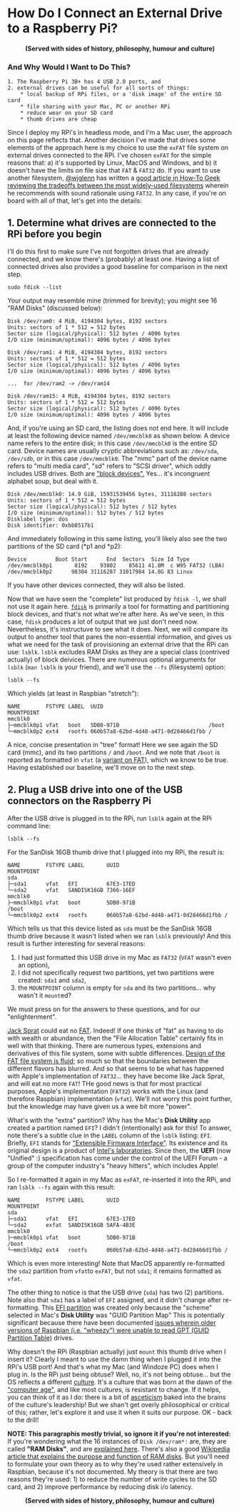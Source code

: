 # How Do I Connect an External Drive to a Raspberry Pi?
####  &nbsp; &nbsp; &nbsp; &nbsp; &nbsp; &nbsp; (Served with sides of history, philosophy, humour and culture)

### And Why Would I Want to Do This?
    
    1. The Raspberry Pi 3B+ has 4 USB 2.0 ports, and 
    2. external drives can be useful for all sorts of things:
        * local backup of RPi files, or a 'disk image' of the entire SD card
        * file sharing with your Mac, PC or another RPi 
        * reduce wear on your SD card 
        * thumb drives are cheap 

Since I deploy my RPi's in headless mode, and I'm a Mac user, the approach on this page reflects that. Another decision I've made that drives some elements of the approach here is my choice to use the `exFAT` file system on external drives connected to the RPi. I've chosen `exFAT` for the simple reasons that: a) it's supported by Linux, MacOS and Windows, and b) it doesn't have the limits on file size that `FAT` & `FAT32` do. If you want to use another filesystem, [@wjglenn](https://twitter.com/wjglenn) has written a [good article in How-To Geek reviewing the tradeoffs between the most widely-used filesystems](https://www.howtogeek.com/73178/what-file-system-should-i-use-for-my-usb-drive/) wherein he recommends with sound rationale using `FAT32`. In any case, if you're on board with all of that, let's get into the details: 

## 1. Determine what drives are connected to the RPi before you begin

I'll do this first to make sure I've not forgotten drives that are already connected, and we know there's (probably) at least one. Having a list of connected drives also provides a good baseline for comparison in the next step. 

    sudo fdisk --list
    
Your output may resemble mine (trimmed for brevity); you might see 16 "RAM Disks" (discussed below):    
    
    Disk /dev/ram0: 4 MiB, 4194304 bytes, 8192 sectors
    Units: sectors of 1 * 512 = 512 bytes
    Sector size (logical/physical): 512 bytes / 4096 bytes
    I/O size (minimum/optimal): 4096 bytes / 4096 bytes

    Disk /dev/ram1: 4 MiB, 4194304 bytes, 8192 sectors
    Units: sectors of 1 * 512 = 512 bytes
    Sector size (logical/physical): 512 bytes / 4096 bytes
    I/O size (minimum/optimal): 4096 bytes / 4096 bytes
    
    ...  for /dev/ram2 -> /dev/ram14
    
    Disk /dev/ram15: 4 MiB, 4194304 bytes, 8192 sectors
    Units: sectors of 1 * 512 = 512 bytes
    Sector size (logical/physical): 512 bytes / 4096 bytes
    I/O size (minimum/optimal): 4096 bytes / 4096 bytes

And, if you're using an SD card, the listing does not end here. It will include at least the following device named `/dev/mmcblk0` as shown below. A device name refers to the entire  disk; in this case `/dev/mmcblk0` is the entire SD card. Device names are usually cryptic abbreviations such as: `/dev/sda`, `/dev/sdb`, or in this case `/dev/mmcblk0`. The "mmc" part of the device name refers to "multi media card", "sd" refers to "SCSI driver", which oddly includes USB drives. Both are ["block devices".](http://pineight.com/ds/block/) Yes... it's incongruent alphabet soup, but deal with it. 

    Disk /dev/mmcblk0: 14.9 GiB, 15931539456 bytes, 31116288 sectors
    Units: sectors of 1 * 512 = 512 bytes
    Sector size (logical/physical): 512 bytes / 512 bytes
    I/O size (minimum/optimal): 512 bytes / 512 bytes
    Disklabel type: dos
    Disk identifier: 0xbb8517b1

And immediately following in this same listing, you'll likely also see the two partitions of the SD card (\*p1 and \*p2):

    Device         Boot Start      End  Sectors  Size Id Type
    /dev/mmcblk0p1       8192    93802    85611 41.8M  c W95 FAT32 (LBA)
    /dev/mmcblk0p2      98304 31116287 31017984 14.8G 83 Linux

If you have other devices connected, they will also be listed. 

Now that we have seen the "complete" list produced by `fdisk -l`, we shall not use it again here. [`fdisk`](https://www.tecmint.com/fdisk-commands-to-manage-linux-disk-partitions/) is primarily a tool for formatting and partitioning block devices, and that's not what we're after here. As we've seen, in this case, `fdisk` produces a lot of output that we just don't need now. Nevertheless, it's instructuve to see what it does. Next, we will compare its output to another tool that pares the non-essential information, and gives us what we need for the task of provisioning an external drive that the RPi can use: `lsblk`. `lsblk` excludes RAM Disks as they are a special class (contrived actually) of block deivices.  There are numerous optional arguments for `lsblk` (`man lsblk` is your friend), and we'll use the `--fs` (filesystem) option:

    lsblk --fs
    
Which yields (at least in Raspbian "stretch"):    
    
    NAME        FSTYPE LABEL  UUID                                 MOUNTPOINT
    mmcblk0                                                        
    ├─mmcblk0p1 vfat   boot   5DB0-971B                            /boot
    └─mmcblk0p2 ext4   rootfs 060b57a8-62bd-4d48-a471-0d28466d1fbb /
    
A nice, concise presentation in "tree" format! Here we see again the SD card (mmc), and its two partitions `/` and `/boot`. And we note that `/boot` is reported as formatted in `vfat` (a [variant on FAT](https://stackoverflow.com/questions/11928982/what-is-the-difference-between-vfat-and-fat32-file-systems)), which we know to be true. Having established our baseline, we'll move on to the next step. 

## 2. Plug a USB drive into one of the USB connectors on the Raspberry Pi

After the USB drive is plugged in to the RPi, run `lsblk` again at the RPi command line:

    lsblk --fs
    
For the SanDisk 16GB thumb drive that I plugged into my RPi, the result is: 

    NAME        FSTYPE LABEL       UUID                                 MOUNTPOINT
    sda                                                                 
    ├─sda1      vfat   EFI         67E3-17ED                            
    └─sda2      vfat   SANDISK16GB 7366-16EF                            
    mmcblk0                                                             
    ├─mmcblk0p1 vfat   boot        5DB0-971B                            /boot
    └─mmcblk0p2 ext4   rootfs      060b57a8-62bd-4d48-a471-0d28466d1fbb /

Which tells us that this device listed as `sda` must be the SanDisk 16GB thumb drive because it wasn't listed when we ran `lsblk` previously! And this result is further interesting for several reasons:

1. I had just formatted this USB drive in my Mac as `FAT32` (`VFAT` wasn't even an option), 
2. I did not specifically request two partitions, yet two partitions were created: `sda1` and `sda2`, 
3. the `MOUNTPOINT` column is empty for `sda` and its two partitions... why wasn't it `mount`ed?

We must press on for the answers to these questions, and for our "enlightenment". 

[Jack Sprat](https://en.wikipedia.org/wiki/Jack_Sprat) could eat no [FAT](https://en.wikipedia.org/wiki/File_Allocation_Table). Indeed! If one thinks of "fat" as having to do with wealth or abundance, then the "File Allocation Table" certainly fits in well with that thinking. There are numerous types, extensions and derivatives of this file system, some with subtle differences. [Design of the FAT file system is fluid](https://en.wikipedia.org/wiki/Design_of_the_FAT_file_system); so much so that the boundaries between the different flavors has blurred. And so that seems to be what has happened with Apple's implementation of `FAT32`... they have become like Jack Sprat, and will eat no more `FAT`! THe good news is that for most practical purposes, Apple's implementation (`FAT32`) works with the Linux (and therefore Raspbian) implementation (`vfat`). We'll not worry this point further, but the knowledge may have given us a wee bit more "power".

What's with the "extra" partition? Why has the Mac's __Disk Utility__ app created a partition named `EFI`? I didn't (intentionally) ask for this! To answer, note there's a subtle clue in the `LABEL` column of the `lsblk` listing: `EFI`. Briefly, `EFI` stands for ["Extensible Firmware Interface"](https://en.wikipedia.org/wiki/EFI_system_partition). Its existence and its original design is a product of [Intel's laboratories](https://firmware.intel.com/learn/uefi/about-uefi). Since then, the __UEFI__ (now "Unified" :) specification has come under the control of the UEFI Forum - a group of the computer industry's "heavy hitters", which includes Apple! 

So I re-formatted it again in my Mac as `exFAT`, re-inserted it into the RPi, and ran `lsblk --fs` again with this result: 

    NAME        FSTYPE LABEL       UUID                                 MOUNTPOINT
    sda                                                                 
    ├─sda1      vfat   EFI         67E3-17ED                            
    └─sda2      exfat  SANDISK16GB 5AFA-4B3E                            
    mmcblk0                                                             
    ├─mmcblk0p1 vfat   boot        5DB0-971B                            /boot
    └─mmcblk0p2 ext4   rootfs      060b57a8-62bd-4d48-a471-0d28466d1fbb /

Which is even more interesting! Note that MacOS apparently re-formatted the `sda2` partition from `vfat`to `exFAT`, but not `sda1`; it remains formatted as `vfat`. 

The other thing to notice is that the USB drive (`sda`) has two (2) partitions. Note also that `sda1` has a label of `EFI` assigned, and it didn't change after re-formatting. This [EFI partition](https://en.wikipedia.org/wiki/EFI_system_partition) was created only because the "scheme" selected in Mac's __Disk Utility__ was "GUID Partition Map"
This is potentially significant because there have been documented [issues wherein older versions of Raspbian (i.e. "wheezy") were unable to read GPT (GUID Partition Table)](http://www.zayblog.com/computer-and-it/2013/07/22/mounting-gpt-partitions-on-raspberry-pi/) drives. 

Why doesn't the RPi (Raspbian actually) just `mount` this thumb drive when I insert it? Clearly I meant to use the damn thing when I plugged it into the RPi's USB port! And that's what my Mac (and Windoze PC) does when I plug in. Is the RPi just being obtuse? Well, no, it's not being obtuse... but the OS reflects a different [culture](https://en.wikipedia.org/wiki/Culture). It's a culture that was born at the dawn of the ["computer age"](https://en.wikipedia.org/wiki/Information_Age), and like most cultures, is resistant to change. If it helps, you can think of it as I do: there is a bit of [asceticism](https://en.wikipedia.org/wiki/Asceticism) baked into the brains of the culture's leadership! But we shan't get overly philosophical or critical of this; rather, let's explore it and use it when it suits our purpose. OK - back to the drill! 





__NOTE: This paragraphis mostly trivial, so ignore it if you're not interested:__
If you're wondering what the 16 instances of `Disk /dev/ram*:` are, they are called __"RAM Disks"__, and are [explained here](https://www.kernel.org/doc/Documentation/blockdev/ramdisk.txt). There's also a good [Wikipedia article that explains the purpose and function of RAM disks](https://en.wikipedia.org/wiki/RAM_drive). But you'll need to formulate your own theory as to why they're used rather extensively in Raspbian, because it's not documented. My theory is that there are two reasons they're used: 1) to reduce the number of write cycles to the SD card, and 2) improve performance by reducing disk i/o latency.  
<p align="center"><b>(Served with sides of history, philosophy, humour and culture)</b></p>
